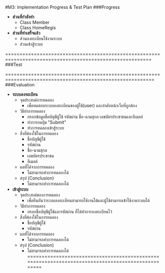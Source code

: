 #M3: Implementation Progress & Test Plan 
###Progress
 - **ส่วนที่กำลังทำ**
     -  Class Member
     -  Class HomeRegis
 - **ส่วนที่ทำเสร็จแล้ว**    
     -  ส่วนลงทะเบียนใช้งานระบบ
     -  ส่วนเข้าสู้ระบบ
 
=========================================================================================================
###Test

==========================================================================================================
###Evaluation
- **ระบบลงทะเบียน**
     - จุดประสงค์การทดลอง  
        - เพื่อทดสอบระบบลงทะเบียนของผู้ใช้(user) และลำดับหน้าเว็บที่ถูกต้อง
     - วิธีทำการทดลอง  
        - กรอกข้อมูลชื่อบัญชีผู้ใช้ รหัสผ่าน ชื่อ-นามสุกล เลขบัตรประชาชนและอีเมลล์
        - ทำการกดปุ่ม "Submit"
        - ทำการทดลองเข้าสู้ระบบ
     - สิ่งที่ต้องใช้ในการทดลอง  
        - ชื่อบัญชีผู้ใช้ 
        - รหัสผ่าน
        - ชื่อ-นามสุกล
        - เลขบัตรประชาชน 
        - อีเมลล์
     - ผลที่ได้จากการทดลอง    
        - ไม่สามารถทำการทดลองได้    
     - สรุป (Conclusion)    
        - ไม่สามารถทำการทดลองได้
 - **เข้าสู่ระบบ**
     - จุดประสงค์ของการทดลอง
        - เพื่อยืนยันว่าระบบลงทะเบียนสามารถใช้งานได้และผู้ใช้สามารถเข้าใช้งานระบบได้
     - วิธีทำการทดลอง
        - กรอกชื่อบัญชีผู้ใช้และรหัสผ่าน ที่ได้ทำการลงทะเบียนไว้
     - สิ่งที่ต้องใช้ในการทดลอง  
        - ชื่อบัญชีผู้ใช้ 
        - รหัสผ่าน
     - ผลที่ได้จากการทดลอง    
        - ไม่สามารถทำการทดลองได้    
     - สรุป (Conclusion)    
        - ไม่สามารถทำการทดลองได้
=================================================================================================
